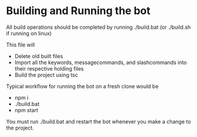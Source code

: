 # Building and Running the bot

All build operations should be completed by running ./build.bat (or ./build.sh if running on linux)

This file will

- Delete old built files
- Import all the keywords, messagecommands, and slashcommands into their respective holding files
- Build the project using tsc

Typical workflow for running the bot on a fresh clone would be

- npm i
- ./build.bat
- npm start

You must run ./build.bat and restart the bot whenever you make a change to the project.
